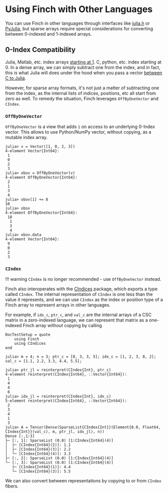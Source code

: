 # Using Finch with Other Languages

You can use Finch in other languages through interfaces like
[julia.h](https://docs.julialang.org/en/v1/manual/embedding/) or
[PyJulia](https://github.com/JuliaPy/pyjulia), but sparse arrays require special
considerations for converting between 0-indexed and 1-indexed arrays.

## 0-Index Compatibility

Julia, Matlab, etc. index arrays [starting at
1](https://docs.julialang.org/en/v1/devdocs/offset-arrays/). C, python, etc.
index starting at 0. In a dense array, we can simply subtract one from the
index, and in fact, this is what Julia will does under the hood when you pass a
vector [between C to
Julia](https://docs.julialang.org/en/v1/manual/embedding/#Working-with-Arrays). 

However, for sparse array formats, it's not just a matter of subtracting one
from the index, as the internal lists of indices, positions, etc all start from
zero as well. To remedy the situation, Finch leverages `OffByOneVector` and `CIndex`.

### `OffByOneVector`

`OffByOneVector` is a view that adds `1` on access to an underlying 0-Index vector.
This allows to use Python/NumPy vector, without copying, as a mutable index array.

```jldoctest example2; setup = :(using Finch)
julia> v = Vector([1, 0, 2, 3])
4-element Vector{Int64}:
 1
 0
 2
 3
julia> obov = OffByOneVector(v)
4-element OffByOneVector{Int64}:
 2
 1
 3
 4
julia> obov[1] += 8
10
julia> obov
4-element OffByOneVector{Int64}:
 10
  1
  3
  4
julia> obov.data
4-element Vector{Int64}:
 9
 0
 2
 3
```

### `CIndex`

!!! warning
    `CIndex` is no longer recommended - use `OffByOneVector` instead.

Finch also interoperates with the [CIndices](https://github.com/JuliaSparse/CIndices.jl)
package, which exports a type called `CIndex`. The internal representation of `CIndex`
is one less than the value it represents, and we can use `CIndex` as the index or
position type of a Finch array to represent arrays in other languages.

For example, if `idx_c`, `ptr_c`, and `val_c` are the internal arrays of a CSC
matrix in a zero-indexed language, we can represent that matrix as a one-indexed
Finch array without copying by calling
```@meta
DocTestSetup = quote
    using Finch
    using CIndices
end
```
```jldoctest example2
julia> m = 4; n = 3; ptr_c = [0, 3, 3, 5]; idx_c = [1, 2, 3, 0, 2]; val_c = [1.1, 2.2, 3.3, 4.4, 5.5];

julia> ptr_jl = reinterpret(CIndex{Int}, ptr_c)
4-element reinterpret(CIndex{Int64}, ::Vector{Int64}):
 1
 4
 4
 6
julia> idx_jl = reinterpret(CIndex{Int}, idx_c)
5-element reinterpret(CIndex{Int64}, ::Vector{Int64}):
 2
 3
 4
 1
 3
julia> A = Tensor(Dense(SparseList{CIndex{Int}}(Element{0.0, Float64, CIndex{Int}}(val_c), m, ptr_jl, idx_jl), n))
Dense [:,1:3]
├─ [:, 1]: SparseList (0.0) [1:CIndex{Int64}(4)]
│  ├─ [CIndex{Int64}(2)]: 1.1
│  ├─ [CIndex{Int64}(3)]: 2.2
│  └─ [CIndex{Int64}(4)]: 3.3
├─ [:, 2]: SparseList (0.0) [1:CIndex{Int64}(4)]
└─ [:, 3]: SparseList (0.0) [1:CIndex{Int64}(4)]
   ├─ [CIndex{Int64}(1)]: 4.4
   └─ [CIndex{Int64}(3)]: 5.5
```

We can also convert between representations by copying to or from `CIndex` fibers.